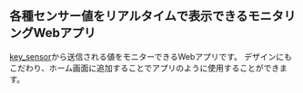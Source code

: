 ## 各種センサー値をリアルタイムで表示できるモニタリングWebアプリ

[key_sensor](https://github.com/myml12/key_sensor)から送信される値をモニターできるWebアプリです。
デザインにもこだわり、ホーム画面に追加することでアプリのように使用することができます。
